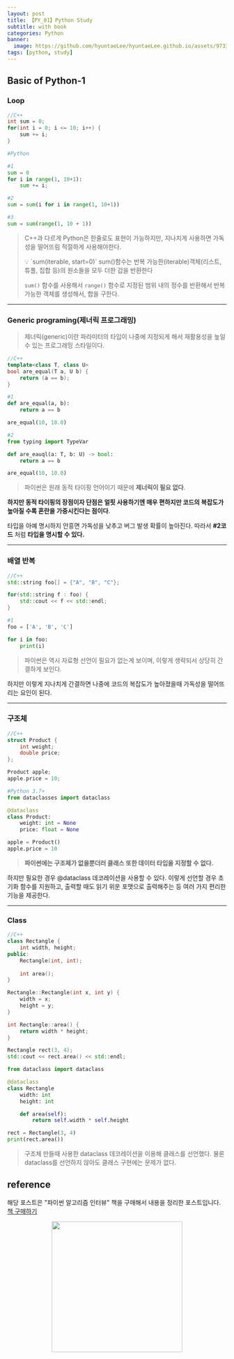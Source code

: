 ```yaml
---
layout: post
title: 【PY_01】Python Study
subtitle: with book
categories: Python
banner:
  image: https://github.com/hyuntaeLee/hyuntaeLee.github.io/assets/97331148/8a91cce1-f6ff-4080-a59b-625b14f1737f
tags: [python, study]
---
```


## Basic of Python-1

### Loop

```cpp
//C++
int sum = 0;
for(int i = 0; i <= 10; i++) {
	sum += i;
}
```

```python
#Python

#1
sum = 0
for i in range(1, 10+1):
	sum += i;

#2
sum = sum(i for i in range(1, 10+1))

#3
sum = sum(range(1, 10 + 1))
```

> C++과 다르게 Python은 한줄로도 표현이 가능하지만, 지나치게 사용하면 가독성을 떨어뜨림 적절하게 사용해야한다.
> 
> 
> <aside>
> 💡 `sum(iterable, start=0)`
> sum()함수는 반복 가능한(iterable)객체(리스트, 튜플, 집합 등)의 원소들을 모두 더한 갑을 반환한다
> 
> </aside>
> 
> `sum()` 함수를 사용해서 `range()` 함수로 지정된 범위 내의 정수를 반환해서 반복가능한 객체를 생성해서, 합을 구한다.
> 

---

### **Generic programing(제너릭 프로그래밍)**

> 제너릭(generic)이란 파라미터의 타입이 나중에 지정되게 해서 재활용성을 높일 수 있는 프로그래밍 스타일이다.
> 

```cpp
//C++
template<class T, class U>
bool are_equal(T a, U b) {
	return (a == b);
}
```

```python
#1 
def are_equal(a, b):
	return a == b

are_equal(10, 10.0)

#2
from typing import TypeVar

def are_eauql(a: T, b: U) -> bool:
	return a == b

are_equal(10, 10.0)
```

> 파이썬은 원래 동적 타이핑 언어이기 때문에 **제너릭이 필요 없다**.

**하지만 동적 타이핑의 장점이자 단점은 얼핏 사용하기엔 매우 편하지만 코드의 복잡도가 높아질 수록 혼란을 가중시킨다는 점이다**.

타입을 아예 명시하지 안흥면 가독성을 낮추고 버그 발생 확률이 높아진다. 따라서 **#2코드** 처럼 **타입을 명시할 수 있다.**
> 

---

### **배열 반복**

```cpp
//C++
std::string foo[] = {"A", "B", "C"};

for(std::string f : foo) {
	std::cout << f << std::endl;
} 
```

```python
#1
foo = ['A', 'B', 'C']

for i in foo:
	print(i)
```

> 파이썬은 역시 자료형 선언이 필요가 없는게 보이며, 이렇게 생략되서 상당히 간결하게 보인다.

하지만 이렇게 지나치게 간결하면 나중에 코드의 복잡도가 높아졌을때 가독성을 떨어뜨리는 요인이 된다.
> 

---

### 구조체

```cpp
//C++
struct Product {
	int weight;
	double price;
};

Product apple;
apple.price = 10;
```

```python
#Python 3.7+
from dataclasses import dataclass

@dataclass
class Product:
	weight: int = None
	price: float = None

apple = Product()
apple.price = 10 
```

> **파이썬에는 구조체가 없을뿐더러 클래스 또한 데이터 타입을 지정할 수 없다.**

하지만 필요한 경우 @dataclass 데코레이션을 사용할 수 있다. 이렇게 선언할 경우 초기화 함수를 지원하고, 출력할 때도 읽기 위운 포맷으로 출력해주는 등 여러 가지 편리한 기능을 제공한다.
> 

---

### Class

```cpp
//C++
class Rectangle {
	int width, height;
public:
	Rectangle(int, int);
	
	int area();
}

Rectangle::Rectangle(int x, int y) {
	width = x;
	height = y;
}

int Rectangle::area() {
	return width * height;
}

Rectangle rect(3, 4);
std::cout << rect.area() << std::endl;
```

```python
from dataclass import dataclass

@dataclass
class Rectangle
	width: int
	height: int

	def area(self):
		return self.width * self.height

rect = Rectangle(3, 4)
print(rect.area())
```

> 구조체 만들때 사용한 dataclass 데코레이션을 이용해 클래스를 선언했다. 물론 dataclass를 선언하지 않아도 클래스 구현에는 문제가 없다.
>

## reference

해당 포스트은 "파이썬 알고리즘 인터뷰" 책을 구매해서 내용을 정리한 포스트입니다.  
[책 구매하기](https://www.yes24.com/Product/Goods/91084402)
<p align="center">
<img src="https://github.com/hyuntaeLee/hyuntaeLee.github.io/assets/97331148/bf17718d-042e-40d1-acb4-72b0e7ba1773" width = 300>
</p>